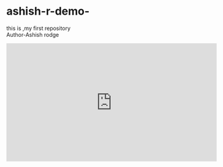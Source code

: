 # ashish-r-demo-
this is ,my first repository
<BR>
Author-Ashish rodge 
<iframe width="549" height="309" src="https://www.youtube.com/embed/Ez8F0nW6S-w" title="Complete Git and GitHub Tutorial for Beginners" frameborder="0" allow="accelerometer; autoplay; clipboard-write; encrypted-media; gyroscope; picture-in-picture; web-share" allowfullscreen></iframe>
